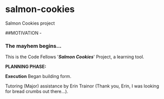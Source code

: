 # salmon-cookies
Salmon Cookies project

##MOTIVATION -
### The mayhem begins...
This is the Code Fellows '__*Salmon Cookies*__' Project, a learning tool.


**PLANNING PHASE:**

**Execution**
Began building form.

Tutoring (Major) assistance by Erin Trainor (Thank you, Erin, I was looking for bread crumbs out there...).

